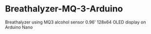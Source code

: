 # Breathalyzer-MQ-3-Arduino
Breathalyzer using MQ3 alcohol sensor 0.96' 128x64 OLED display on Arduino Nano
